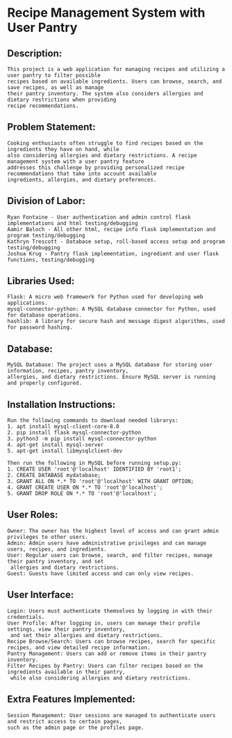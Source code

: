 # Recipe Management System with User Pantry

## Description:
    This project is a web application for managing recipes and utilizing a user pantry to filter possible 
    recipes based on available ingredients. Users can browse, search, and save recipes, as well as manage 
    their pantry inventory. The system also considers allergies and dietary restrictions when providing
    recipe recommendations.

## Problem Statement:
    Cooking enthusiasts often struggle to find recipes based on the ingredients they have on hand, while 
    also considering allergies and dietary restrictions. A recipe management system with a user pantry feature 
    addresses this challenge by providing personalized recipe recommendations that take into account available
    ingredients, allergies, and dietary preferences.

## Division of Labor:
    Ryan Fontaine - User authentication and admin control flask implementations and html testing/debugging 
    Aamir Baloch - All other html, recipe info flask implementation and program testing/debugging
    Kathryn Trescott - Database setup, roll-based access setup and program testing/debugging
    Joshua Krug - Pantry flask implementation, ingredient and user flask functions, testing/debugging
    
## Libraries Used:
    Flask: A micro web framework for Python used for developing web applications.
    mysql-connector-python: A MySQL database connector for Python, used for database operations.
    hashlib: A library for secure hash and message digest algorithms, used for password hashing.

## Database:
    MySQL Database: The project uses a MySQL database for storing user information, recipes, pantry inventory,
    allergies, and dietary restrictions. Ensure MySQL server is running and properly configured.

## Installation Instructions:
    Run the following commands to download needed librarys:
    1. apt install mysql-client-core-8.0
    2. pip install flask mysql-connector-python
    3. python3 -m pip install mysql-connector-python
    4. apt-get install mysql-server
    5. apt-get install libmysqlclient-dev

    Then run the following in MySQL before running setup.py:
    1. CREATE USER 'root'@'localhost' IDENTIFIED BY 'root1';
    2. CREATE DATABASE mydatabase;
    3. GRANT ALL ON *.* TO 'root'@'localhost' WITH GRANT OPTION;
    4. GRANT CREATE USER ON *.* TO 'root'@'localhost';
    5. GRANT DROP ROLE ON *.* TO 'root'@'localhost';
    
## User Roles:
    Owner: The owner has the highest level of access and can grant admin privileges to other users.
    Admin: Admin users have administrative privileges and can manage users, recipes, and ingredients.
    User: Regular users can browse, search, and filter recipes, manage their pantry inventory, and set 
     allergies and dietary restrictions.
    Guest: Guests have limited access and can only view recipes.
    
## User Interface:
    Login: Users must authenticate themselves by logging in with their credentials.
    User Profile: After logging in, users can manage their profile settings, view their pantry inventory, 
     and set their allergies and dietary restrictions.
    Recipe Browse/Search: Users can browse recipes, search for specific recipes, and view detailed recipe information.
    Pantry Management: Users can add or remove items in their pantry inventory.
    Filter Recipes by Pantry: Users can filter recipes based on the ingredients available in their pantry, 
     while also considering allergies and dietary restrictions.
     
## Extra Features Implemented:
    Session Management: User sessions are managed to authenticate users and restrict access to certain pages,
    such as the admin page or the profiles page.
